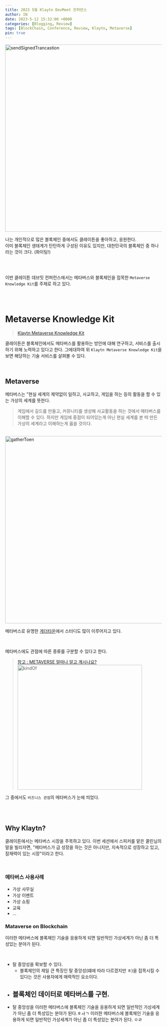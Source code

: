 ```yaml
---
title: 2023 5월 Klaytn DevMeet 컨퍼런스
author: IN
date: 2023-5-12 15:32:00 +0800
categories: [Blogging, Review]
tags: [BlockChain, Conference, Review, Klaytn, Metaverse]
pin: true
---
```


<img src="https://github.com/in63119/in63119.github.io/assets/65399118/9d332da1-afe2-4c2a-beba-1d74b732e682" alt="sendSignedTrancastion" width="600"/>


나는 개인적으로 많은 블록체인 중에서도 클레이튼을 좋아하고, 응원한다.
<br />
이미 블록체인 생태계가 탄탄하게 구성된 이유도 있지만, 대한민국의 블록체인 중 하나라는 것이 크다. (화이팅!)

<br />
<br />

이번 클레이튼 데브밋 컨퍼런스에서는 메타버스와 블록체인을 접목한 `Metaverse Knowledge Kit`를 주제로 하고 있다.

<br />
<br />

# Metaverse Knowledge Kit
> [Klaytn Metaverse Knowledge Kit](https://metaverse-knowledge-kit.klaytn.foundation/docs/getting-started/overview)

클레이튼은 블록체인에서도 메타버스를 활용하는 방안에 대해 연구하고, 서비스를 출시하기 위해 노력하고 있다고 한다. 그에대하여 위 `Klaytn Metaverse Knowledge Kit`을 보면 해당하는 기술 서비스를 살펴볼 수 있다.

<br />

## Metaverse
메타버스는 "현실 세계의 제약없이 일하고, 사교하고, 게임을 하는 등의 활동을 할 수 있는 가상의 세계를 뜻한다. 
> 게임에서 길드를 만들고, 커뮤니티를 생성해 사교활동을 하는 것에서 메타버스를 이해할 수 있다. 하지만 게임에 중점이 되어있는게 아닌 현실 세계를 본 떠 만든 가상의 세계라고 이해하는게 옳을 것이다.

<br />

<img src="https://github.com/in63119/in63119.github.io/assets/65399118/95393019-f29f-470d-b359-401b2929e0dd" alt="gatherToen" width="600"/>

메타버스로 유명한 [게더타운](https://www.gather.town/)에서 스터디도 많이 이루어지고 있다.

<br />

메타버스에도 관점에 따른 종류를 구분할 수 있다고 한다.
> [참고 : METAVERSE 얼마나 알고 계시나요?](https://functionbay.com/ko/blog/single/1049)
> <br />
> <img src="https://github.com/in63119/in63119.github.io/assets/65399118/1e45011d-b284-4bfd-a0ae-73ed3d3bdc78" alt="kindOf" width="400"/>

그 중에서도 `비즈니스 관점`의 메타버스가 눈에 띄었다.

<br />
<br />

## Why Klaytn?
클레이튼에서는 메타버스 시장을 주목하고 있다. 이번 세션에서 스피커를 맡은 콜린님의 말을 빌리자면, "메타버스가 급 성장을 하는 것은 아니지만, 지속적으로 성장하고 있고, 잠재력이 있는 시장"이라고 한다.

<br />

### 메타버스 사용사례
- 가상 사무실
- 가상 이벤트
- 가상 쇼핑
- 교육
- ...

### Mataverse on Blockchain
이러한 메타버스에 블록체인 기술을 응용하게 되면 일반적인 가상세계가 아닌 좀 더 특성있는 분야가 된다.

<br />

- 탈 중앙성을 확보할 수 있다.
   - 블록체인의 제일 큰 특징인 탈 중앙성(떄에 따라 다르겠지만 ㅎ)을 접목시킬 수 있다는 것은 사용자에게 매력적인 요소이다.
- 블록체인 데이터로 메타버스를 구현.
   -  
- 탈 중앙성을 
이러한 메타버스에 블록체인 기술을 응용하게 되면 일반적인 가상세계가 아닌 좀 더 특성있는 분야가 된다.ㅎㅘㄱ
이러한 메타버스에 블록체인 기술을 응용하게 되면 일반적인 가상세계가 아닌 좀 더 특성있는 분야가 된다.
ㅇㄹ
